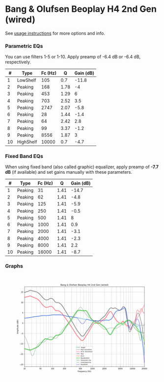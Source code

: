 # Bang & Olufsen Beoplay H4 2nd Gen (wired)
See [usage instructions](https://github.com/jaakkopasanen/AutoEq#usage) for more options and info.

### Parametric EQs
You can use filters 1-5 or 1-10. Apply preamp of -6.4 dB or -6.4 dB, respectively.

|   # | Type      |   Fc (Hz) |    Q |   Gain (dB) |
|-----|-----------|-----------|------|-------------|
|   1 | LowShelf  |       105 | 0.7  |       -11.8 |
|   2 | Peaking   |       168 | 1.78 |        -4   |
|   3 | Peaking   |       453 | 1.29 |         6   |
|   4 | Peaking   |       703 | 2.52 |         3.5 |
|   5 | Peaking   |      2747 | 2.07 |        -5.8 |
|   6 | Peaking   |        28 | 1.44 |        -1.4 |
|   7 | Peaking   |        64 | 2.42 |         2.8 |
|   8 | Peaking   |        99 | 3.37 |        -1.2 |
|   9 | Peaking   |      8556 | 1.87 |         3   |
|  10 | HighShelf |     10000 | 0.7  |        -4.7 |

### Fixed Band EQs
When using fixed band (also called graphic) equalizer, apply preamp of **-7.7 dB** (if available) and set gains manually with these parameters.

|   # | Type    |   Fc (Hz) |    Q |   Gain (dB) |
|-----|---------|-----------|------|-------------|
|   1 | Peaking |        31 | 1.41 |       -14.7 |
|   2 | Peaking |        62 | 1.41 |        -4.8 |
|   3 | Peaking |       125 | 1.41 |        -5.9 |
|   4 | Peaking |       250 | 1.41 |        -0.5 |
|   5 | Peaking |       500 | 1.41 |         8   |
|   6 | Peaking |      1000 | 1.41 |         0.9 |
|   7 | Peaking |      2000 | 1.41 |        -3.1 |
|   8 | Peaking |      4000 | 1.41 |        -2.3 |
|   9 | Peaking |      8000 | 1.41 |         2.2 |
|  10 | Peaking |     16000 | 1.41 |        -8.7 |

### Graphs
![](./Bang%20&%20Olufsen%20Beoplay%20H4%202nd%20Gen%20(wired).png)
